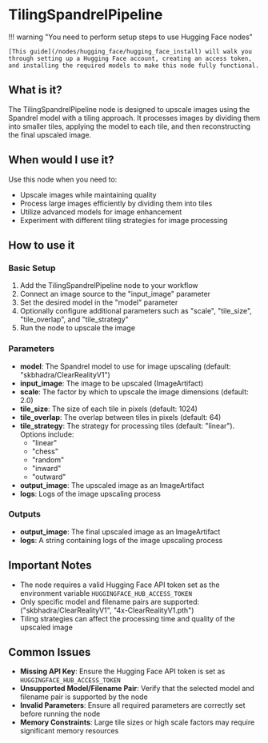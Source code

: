 # TilingSpandrelPipeline

!!! warning "You need to perform setup steps to use Hugging Face nodes"

    [This guide](/nodes/hugging_face/hugging_face_install) will walk you through setting up a Hugging Face account, creating an access token, and installing the required models to make this node fully functional.

## What is it?

The TilingSpandrelPipeline node is designed to upscale images using the Spandrel model with a tiling approach. It processes images by dividing them into smaller tiles, applying the model to each tile, and then reconstructing the final upscaled image.

## When would I use it?

Use this node when you need to:

- Upscale images while maintaining quality
- Process large images efficiently by dividing them into tiles
- Utilize advanced models for image enhancement
- Experiment with different tiling strategies for image processing

## How to use it

### Basic Setup

1. Add the TilingSpandrelPipeline node to your workflow
1. Connect an image source to the "input_image" parameter
1. Set the desired model in the "model" parameter
1. Optionally configure additional parameters such as "scale", "tile_size", "tile_overlap", and "tile_strategy"
1. Run the node to upscale the image

### Parameters

- **model**: The Spandrel model to use for image upscaling (default: "skbhadra/ClearRealityV1")
- **input_image**: The image to be upscaled (ImageArtifact)
- **scale**: The factor by which to upscale the image dimensions (default: 2.0)
- **tile_size**: The size of each tile in pixels (default: 1024)
- **tile_overlap**: The overlap between tiles in pixels (default: 64)
- **tile_strategy**: The strategy for processing tiles (default: "linear"). Options include:
    - "linear"
    - "chess"
    - "random"
    - "inward"
    - "outward"
- **output_image**: The upscaled image as an ImageArtifact
- **logs**: Logs of the image upscaling process

### Outputs

- **output_image**: The final upscaled image as an ImageArtifact
- **logs**: A string containing logs of the image upscaling process

## Important Notes

- The node requires a valid Hugging Face API token set as the environment variable `HUGGINGFACE_HUB_ACCESS_TOKEN`
- Only specific model and filename pairs are supported: ("skbhadra/ClearRealityV1", "4x-ClearRealityV1.pth")
- Tiling strategies can affect the processing time and quality of the upscaled image

## Common Issues

- **Missing API Key**: Ensure the Hugging Face API token is set as `HUGGINGFACE_HUB_ACCESS_TOKEN`
- **Unsupported Model/Filename Pair**: Verify that the selected model and filename pair is supported by the node
- **Invalid Parameters**: Ensure all required parameters are correctly set before running the node
- **Memory Constraints**: Large tile sizes or high scale factors may require significant memory resources
